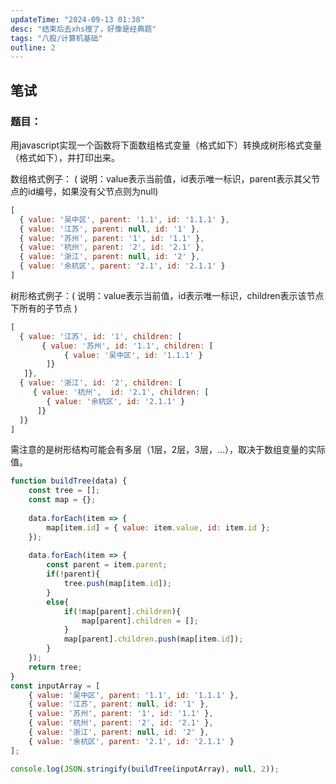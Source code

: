 ```yaml
---
updateTime: "2024-09-13 01:38"
desc: "结束后去xhs搜了，好像是经典题"
tags: "八股/计算机基础"
outline: 2
---
```

## 笔试

### 题目：

用javascript实现一个函数将下面数组格式变量（格式如下）转换成树形格式变量（格式如下），并打印出来。

数组格式例子： ( 说明：value表示当前值，id表示唯一标识，parent表示其父节点的id编号，如果没有父节点则为null)
```javascript
[
  { value: '吴中区', parent: '1.1', id: '1.1.1' },
  { value: '江苏', parent: null, id: '1' },
  { value: '苏州', parent: '1', id: '1.1' },
  { value: '杭州', parent: '2', id: '2.1' },
  { value: '浙江', parent: null, id: '2' },
  { value: '余杭区', parent: '2.1', id: '2.1.1' }
]
```
树形格式例子：( 说明：value表示当前值，id表示唯一标识，children表示该节点下所有的子节点 )
```javascript
[
  { value: '江苏', id: '1', children: [
       { value: '苏州', id: '1.1', children: [
            { value: '吴中区', id: '1.1.1' }
        ]} 
   ]},
  { value: '浙江', id: '2', children: [
     { value: '杭州',  id: '2.1', children: [
        { value: '余杭区', id: '2.1.1' } 
      ]}
  ]}
]
```
需注意的是树形结构可能会有多层（1层，2层，3层，...），取决于数组变量的实际值。


```javascript
function buildTree(data) {
    const tree = [];
    const map = {};
    
    data.forEach(item => {
        map[item.id] = { value: item.value, id: item.id };
    });
    
    data.forEach(item => {
        const parent = item.parent;
        if(!parent){
            tree.push(map[item.id]);
        }
        else{
            if(!map[parent].children){
                map[parent].children = [];
            }
            map[parent].children.push(map[item.id]);
        }
    });
    return tree;
}
const inputArray = [
    { value: '吴中区', parent: '1.1', id: '1.1.1' },
    { value: '江苏', parent: null, id: '1' },
    { value: '苏州', parent: '1', id: '1.1' },
    { value: '杭州', parent: '2', id: '2.1' },
    { value: '浙江', parent: null, id: '2' },
    { value: '余杭区', parent: '2.1', id: '2.1.1' }
];

console.log(JSON.stringify(buildTree(inputArray), null, 2));
```

